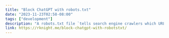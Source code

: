 ```yaml
---
title: "Block ChatGPT with robots.txt"
date: "2023-11-23T02:58-08:00"
tags: ["development"]
description: "A robots.txt file `tells search engine crawlers which URLs the crawler can access on your site`. Generally one would use this to tell a search engine which directories should be crawled, which ones shouldn`t, or to completely block from crawling your site. The file lives at the root of your site. You can see mine here."
link: https://rknight.me/block-chatgpt-with-robotstxt/
---
```

